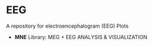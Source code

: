 # EEG
A repository for electroencephalogram (EEG) Plots
- **MNE** Library: MEG + EEG ANALYSIS & VISUALIZATION